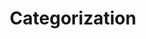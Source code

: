 ---
title: "Categorization"

categories: ['']

tags: ['Categorization']

arwords: 'التصنيف'

arexps: []

enwords: ['Categorization']

enexps: []

arlexicons: 'ص'

enlexicons: 'C'

authors: ['Ruqayya Roshdy']

translators: ['']

citations: 'العربية والذكاء الاصطناعي'

sources: 'مركز الملك عبدالله بن عبدالعزيز الدولي لخدمة اللغة العربية'

word: "true"

slug: ""
---